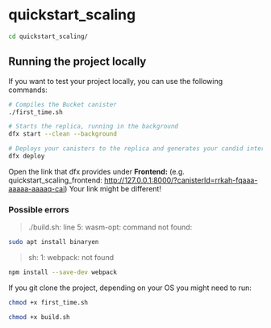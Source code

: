 # quickstart_scaling

```bash
cd quickstart_scaling/
```

## Running the project locally

If you want to test your project locally, you can use the following commands:

```bash
# Compiles the Bucket canister
./first_time.sh

# Starts the replica, running in the background
dfx start --clean --background

# Deploys your canisters to the replica and generates your candid interface
dfx deploy
```

Open the link that dfx provides under **Frontend:** (e.g. quickstart_scaling_frontend: http://127.0.0.1:8000/?canisterId=rrkah-fqaaa-aaaaa-aaaaq-cai) Your link might be different!

### Possible errors

> ./build.sh: line 5: wasm-opt: command not found:

```bash
sudo apt install binaryen
```

> sh: 1: webpack: not found

```bash
npm install --save-dev webpack

```


If you git clone the project, depending on your OS you might need to run:

```bash
chmod +x first_time.sh

chmod +x build.sh

```
